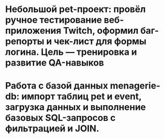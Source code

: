 # Небольшой pet-проект: провёл ручное тестирование веб-приложения Twitch, оформил баг-репорты и чек-лист для формы логина. Цель — тренировка и развитие QA-навыков
# Работа с базой данных menagerie-db: импорт таблиц pet и event, загрузка данных и выполнение базовых SQL-запросов с фильтрацией и JOIN.
